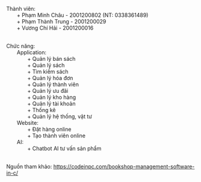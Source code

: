 Thành viên:<br>
    &emsp;&emsp;+ Phạm Minh Châu - 2001200802 (NT: 0338361489) <br>
    &emsp;&emsp;+ Phạm Thành Trung - 2001200029<br>
    &emsp;&emsp;+ Vương Chí Hải - 2001200016<br><br>

Chức năng:<br>
    &emsp;&emsp;Application:<br>
       &emsp;&emsp;&emsp;&emsp;+ Quản lý bán sách<br>
        &emsp;&emsp;&emsp;&emsp;+ Quản lý sách<br>
        &emsp;&emsp;&emsp;&emsp;+ Tìm kiếm sách<br>
        &emsp;&emsp;&emsp;&emsp;+ Quản lý hóa đơn<br>
        &emsp;&emsp;&emsp;&emsp;+ Quản lý thành viên<br>
        &emsp;&emsp;&emsp;&emsp;+ Quản lý ưu đãi<br>
        &emsp;&emsp;&emsp;&emsp;+ Quản lý kho hàng<br>
        &emsp;&emsp;&emsp;&emsp;+ Quản lý tài khoản<br>
        &emsp;&emsp;&emsp;&emsp;+ Thống kê<br>
        &emsp;&emsp;&emsp;&emsp;+ Quản lý hệ thống, vật tư<br>
    &emsp;&emsp;Website:<br>
        &emsp;&emsp;&emsp;&emsp;+ Đặt hàng online<br>
        &emsp;&emsp;&emsp;&emsp;+ Tạo thành viên online<br>
    &emsp;&emsp;AI:<br>
        &emsp;&emsp;&emsp;&emsp;+ Chatbot AI tư vấn sản phẩm<br><br>

Nguồn tham khảo:
    https://codeinpc.com/bookshop-management-software-in-c/
